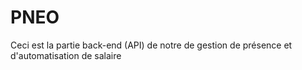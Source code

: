 # PNEO
Ceci est la partie back-end (API) de notre de gestion de présence et d'automatisation de salaire 
